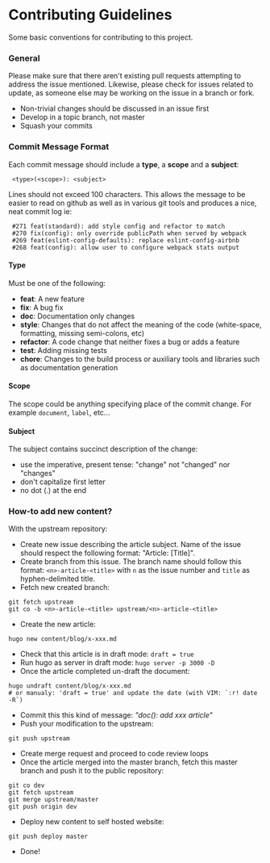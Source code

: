 # Contributing Guidelines

Some basic conventions for contributing to this project.

### General

Please make sure that there aren't existing pull requests attempting to address
the issue mentioned. Likewise, please check for issues related to update, as
someone else may be working on the issue in a branch or fork.

* Non-trivial changes should be discussed in an issue first
* Develop in a topic branch, not master
* Squash your commits

### Commit Message Format

Each commit message should include a **type**, a **scope** and a **subject**:

```
 <type>(<scope>): <subject>
```

Lines should not exceed 100 characters. This allows the message to be easier to
read on github as well as in various git tools and produces a nice, neat commit
log ie:

```
 #271 feat(standard): add style config and refactor to match
 #270 fix(config): only override publicPath when served by webpack 
 #269 feat(eslint-config-defaults): replace eslint-config-airbnb 
 #268 feat(config): allow user to configure webpack stats output 
```

#### Type

Must be one of the following:

* **feat**: A new feature
* **fix**: A bug fix
* **doc**: Documentation only changes
* **style**: Changes that do not affect the meaning of the code (white-space,
  formatting, missing semi-colons, etc)
* **refactor**: A code change that neither fixes a bug or adds a feature
* **test**: Adding missing tests
* **chore**: Changes to the build process or auxiliary tools and libraries such
  as documentation generation

#### Scope

The scope could be anything specifying place of the commit change. For example
`document`, `label`, etc...

#### Subject

The subject contains succinct description of the change:

* use the imperative, present tense: "change" not "changed" nor "changes"
* don't capitalize first letter
* no dot (.) at the end

### How-to add new content?

With the upstream repository:

* Create new issue describing the article subject. Name of the issue should
  respect the following format: "Article: [Title]".
* Create branch from this issue. The branch name should follow this format:
  `<n>-article-<title>` with `n` as the issue number and `title` as
  hyphen-delimited title.
* Fetch new created branch:

```
git fetch upstream
git co -b <n>-article-<title> upstream/<n>-article-<title>
```

* Create the new article:

```
hugo new content/blog/x-xxx.md
```

* Check that this article is in draft mode: `draft = true`
* Run hugo as server in draft mode: `hugo server -p 3000 -D `
* Once the article completed un-draft the document:

```
hugo undraft content/blog/x-xxx.md
# or manualy: 'draft = true' and update the date (with VIM: `:r! date -R`)
```

* Commit this this kind of message: *"doc(): add xxx article"*
* Push your modification to the upstream:

```
git push upstream
```

* Create merge request and proceed to code review loops
* Once the article merged into the master branch, fetch this master branch and
  push it to the public repository:

```
git co dev
git fetch upstream
git merge upstream/master
git push origin dev
```
* Deploy new content to self hosted website:

```
git push deploy master
```

* Done!

